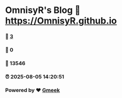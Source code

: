 # OmnisyR's Blog :link: https://OmnisyR.github.io 
### :page_facing_up: [3](https://OmnisyR.github.io/tag.html) 
### :speech_balloon: 0 
### :hibiscus: 13546 
### :alarm_clock: 2025-08-05 14:20:51 
### Powered by :heart: [Gmeek](https://github.com/Meekdai/Gmeek)
